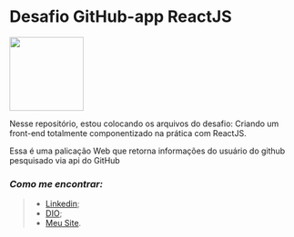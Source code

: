 # Desafio GitHub-app ReactJS
<img height="130px" src="https://user-images.githubusercontent.com/79944875/140591199-3a3e22d5-bcb1-4b3e-947c-ad7010317e71.png">

Nesse repositório, estou colocando os arquivos do desafio: Criando um front-end totalmente componentizado na prática com ReactJS.

Essa é uma palicação Web que retorna informações do usuário do github pesquisado via api do GitHub

### _Como me encontrar:_
> * [Linkedin](https://www.linkedin.com/in/airan-rocha/);
> * [DIO](https://web.dio.me/users/rocha_airan);
> * [Meu Site](https://www.airanrocha.com.br).
